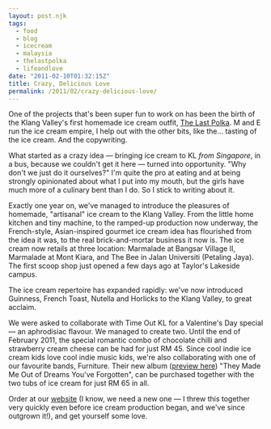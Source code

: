 ```yaml
---
layout: post.njk
tags:
  - food
  - blog
  - icecream
  - malaysia
  - thelastpolka
  - lifeandlove
date: "2011-02-10T01:32:15Z"
title: Crazy, Delicious Love
permalink: /2011/02/crazy-delicious-love/
---
```


One of the projects that's been super fun to work on has been the birth of the Klang Valley's first homemade ice cream outfit, [The Last Polka](http://thelastpolka.com). M and E run the ice cream empire, I help out with the other bits, like the&#8230; tasting of the ice cream. And the copywriting.

What started as a crazy idea — bringing ice cream to KL _from Singapore_, in a bus, because we couldn't get it here — turned into opportunity. "Why don't we just do it ourselves?" I'm quite the pro at eating and at being strongly opinionated about what I put into my mouth, but the girls have much more of a culinary bent than I do. So I stick to writing about it.

Exactly one year on, we've managed to introduce the pleasures of homemade, "artisanal" ice cream to the Klang Valley. From the little home kitchen and tiny machine, to the ramped-up production now underway, the French-style, Asian-inspired gourmet ice cream idea has flourished from the idea it was, to the real brick-and-mortar business it now is. The ice cream now retails at three location: Marmalade at Bangsar Village II, Marmalade at Mont Kiara, and The Bee in Jalan Universiti (Petaling Jaya). The first scoop shop just opened a few days ago at Taylor's Lakeside campus.

The ice cream repertoire has expanded rapidly: we've now introduced Guinness, French Toast, Nutella and Horlicks to the Klang Valley, to great acclaim.

We were asked to collaborate with Time Out KL for a Valentine's Day special — an aphrodisiac flavour. We managed to create two. Until the end of February 2011, the special romantic combo of chocolate chilli and strawberry cream cheese can be had for just RM 45. Since cool indie ice cream kids love cool indie music kids, we're also collaborating with one of our favourite bands, Furniture. Their new album ([preview here](http://furniture.bandcamp.com/)) "They Made Me Out of Dreams You've Forgotten", can be purchased together with the two tubs of ice cream for just RM 65 in all.

Order at our [website](http://thelastpolka.com/) (I know, we need a new one — I threw this together very quickly even before ice cream production began, and we've since outgrown it!), and get yourself some love.
